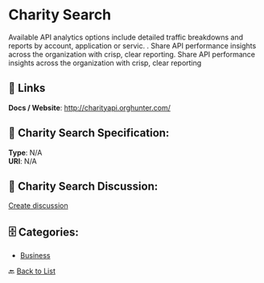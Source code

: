 # Charity Search


Available API analytics options include detailed traffic breakdowns and reports by account, application or servic. .  Share API performance insights across the organization with crisp, clear reporting. Share API performance insights across the organization with crisp, clear reporting

##  🔗 Links
**Docs / Website**: http://charityapi.orghunter.com/

## 🧬 Charity Search Specification:
**Type**: N/A  
**URI**: N/A

## 💬 Charity Search Discussion:
[Create discussion](https://github.com/apis-list/apis-list/discussions/new)

## 🗄️ Categories:
- [Business](https://github.com/apis-list/apis-list#business-)




🔙 [Back to List](https://github.com/apis-list/apis-list)
